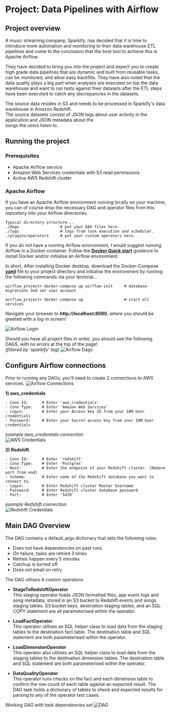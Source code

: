 # Project: Data Pipelines with Airflow

## Project overview

A music streaming company, Sparkify, has decided that it is time to introduce more automation and monitoring to
their data warehouse ETL pipelines and come to the conclusion that the best tool to achieve this is Apache Airflow.

They have decided to bring you into the project and expect you to create high grade data pipelines that are dynamic
and built from reusable tasks, can be monitored, and allow easy backfills. They have also noted that the data quality
plays a big part when analyses are executed on top the data warehouse and want to run tests against their datasets after
the ETL steps have been executed to catch any discrepancies in the datasets.

The source data resides in S3 and needs to be processed in Sparkify's data warehouse in Amazon Redshift.<br>
The source datasets consist of JSON logs about user activity in the application and JSON metadata about the<br>
songs the users listen to.

## Running the project

### Prerequisites

- Apache Airflow service<br>
- Amazon Web Services credentials with S3 read permissions<br>
- Active AWS Redshift cluster<br>

### Apache Airflow

If you have an Apache Airflow environment running locally on your machine, you can of course drop the necessary DAG and
operator files from this repository into your Airflow directories.<br>

    Typical directory structure...
    ./dags                  # put your DAG files here.
    ./logs                  # logs from task execution and scheduler.
    ./plugins/operators     # put your custom operators here.

If you do not have a running Airflow environment, I would suggest running Airflow in a Docker container. Follow the
[**Docker Quick start**](https://airflow.apache.org/docs/apache-airflow/stable/start/docker.html) guidance to install
Docker and/or initialise an Airflow environment.

In short, After installing Docker desktop, download the Docker-Compose [**yaml**](https://airflow.apache.org/docs/apache-airflow/stable/docker-compose.yaml)
file to your project directory and initialise the environment by running the following commands via your terminal...

    airflow_project> docker-compose up airflow-init     # database migrations and set user account

    airflow_project> docker-compose up                  # start all services

Navigate your browser to **http://localhost:8080**, where you should be greeted with a log-in screen!<br>

![Airflow Login](img/airflow-login.png)
<!-- <img src="https://github.com/MrBenA/DataPipelineAirflow/blob/master/img/airflow-login.PNG?raw=true" width="50%"> -->


Should you have all project files in order, you should see the following DAGS, with no errors at the top of the page!<br>
*(filtered by 'sparkify' tag)*
![Airflow Dags](img/airflow-dags.PNG)

## Configure Airflow connections

Prior to running any DAGs, you'll need to create 2 connections to AWS services.
![Airflow Connections](img/airflow-connections.PNG)

**1) aws_credentials**

    - Conn Id:      # Enter 'aws_credentials'
    - Conn Type:    # Enter 'Amazon Web Services'
    - Login:        # Enter your Access key ID from your IAM User credentials
    - Password:     # Enter your Secret access key from your IAM User credentials

*example aws_credentials connection*<br>
![AWS Credentials](img/airflow-aws_credentials.PNG)

**2) Redshift**

    - Conn Id:      # Enter 'redshift'
    - Conn Type:    # Enter 'Postgres'
    - Host:         # Enter the endpoint of your Redshift cluster. (Remove port from end)
    - Schema:       # Enter name of the Redshift database you want to connect to.
    - Login:        # Enter Redshift cluster Master Username
    - Password:     # Enter Redshift cluster database password
    - Port:         # Enter '5439'

*example Redshift connection*<br>
![Redshift Credentials](img/airflow-redshift_credentials.PNG)

## Main DAG Overview

The DAG contains a default_args dictionary that sets the following rules:

- Does not have dependencies on past runs
- On failure, tasks are retried 3 times
- Retries happen every 5 minutes
- Catchup is turned off
- Does not email on retry

The DAG utilises 4 custom operators:<br>

- **StageToRedshiftOperator**<br>
  This staging operator loads JSON formatted files, app event logs and song metadata, stored in an S3 bucket to Redshift
  events and songs staging tables. S3 bucket keys, destination staging tables, and an SQL COPY statement are all 
  parameterised within the operator.
  

- **LoadFactOperator**<br>
This operator utilises an SQL helper class to load data from the staging tables to the destination fact table. The 
  destination table and SQL statement are both parameterised within the operator.
  

- **LoadDimensionOperator**<br>
This operator also utilises an SQL helper class to load data from the staging tables to the destination dimension 
  tables. The destination table and SQL statement are both parameterised within the operator.


- **DataQualityOperator**<br>
This operator runs checks on the fact and each dimension table to confirm the row count of each table against an 
  expected result. The DAG task holds a dictionary of tables to check and expected results for parsing to any of the 
  operator test cases.


*Working DAG with task dependencies set*
![DAG](img/example-dag.png)


